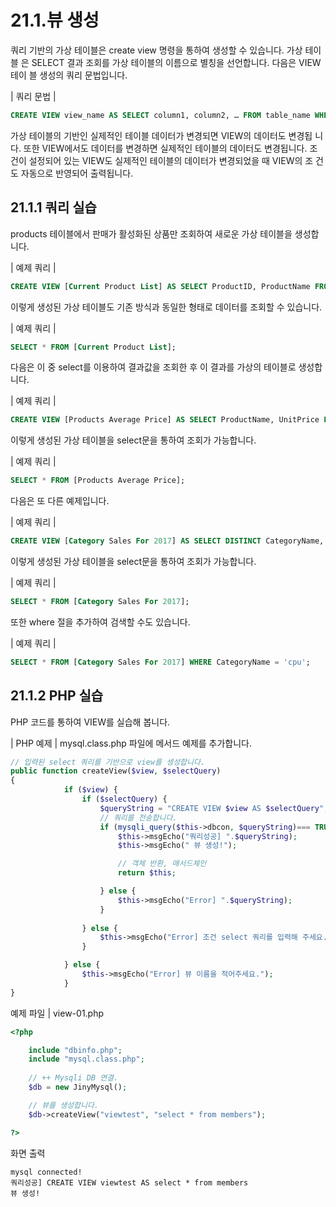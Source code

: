 # 21.1.뷰 생성 
쿼리 기반의 가상 테이블은 create view 명령을 통하여 생성할 수 있습니다. 가상 테이블 은 SELECT 결과 조회를 가상 테이블의 이름으로 별칭을 선언합니다. 다음은 VIEW 테이 블 생성의 쿼리 문법입니다.  

| 쿼리 문법 | 
```sql
CREATE VIEW view_name AS SELECT column1, column2, … FROM table_name WHERE condition; 
```

가상 테이블의 기반인 실제적인 테이블 데이터가 변경되면 VIEW의 데이터도 변경됩 니다. 또한 VIEW에서도 데이터를 변경하면 실제적인 테이블의 데이터도 변경됩니다. 
조건이 설정되어 있는 VIEW도 실제적인 테이블의 데이터가 변경되었을 때 VIEW의 조 건도 자동으로 반영되어 출력됩니다.  

## 21.1.1 쿼리 실습 
products 테이블에서 판매가 활성화된 상품만 조회하여 새로운 가상 테이블을 생성합니다.  

| 예제 쿼리 | 
```sql
CREATE VIEW [Current Product List] AS SELECT ProductID, ProductName FROM Products WHERE enable = ‘on’; 
```

이렇게 생성된 가상 테이블도 기존 방식과 동일한 형태로 데이터를 조회할 수 있습니다.  

| 예제 쿼리 | 
```sql
SELECT * FROM [Current Product List]; 
```

다음은 이 중 select를 이용하여 결과값을 조회한 후 이 결과를 가상의 테이블로 생성합니다.  

| 예제 쿼리 | 
```sql
CREATE VIEW [Products Average Price] AS SELECT ProductName, UnitPrice FROM Products WHERE UnitPrice > (SELECT AVG(UnitPrice) FROM Products); 
```

이렇게 생성된 가상 테이블을 select문을 통하여 조회가 가능합니다.  

| 예제 쿼리 | 
```sql
SELECT * FROM [Products Average Price]; 
```

다음은 또 다른 예제입니다. 

| 예제 쿼리 | 
```sql
CREATE VIEW [Category Sales For 2017] AS SELECT DISTINCT CategoryName, Sum(ProductSales) AS CategorySales FROM [Product Sales for 2017] GROUP BY CategoryName; 
```

이렇게 생성된 가상 테이블을 select문을 통하여 조회가 가능합니다.  

| 예제 쿼리 | 
```sql
SELECT * FROM [Category Sales For 2017]; 
```

또한 where 절을 추가하여 검색할 수도 있습니다. 

| 예제 쿼리 | 
```sql
SELECT * FROM [Category Sales For 2017] WHERE CategoryName = 'cpu'; 
```

## 21.1.2 PHP 실습 
PHP 코드를 통하여 VIEW를 실습해 봅니다.  

| PHP 예제 | 
mysql.class.php 파일에 메서드 예제를 추가합니다.  
```php
// 입력된 select 쿼리를 기반으로 view를 셍성합니다.
public function createView($view, $selectQuery)
{
            if ($view) {
                if ($selectQuery) {
                    $queryString = "CREATE VIEW $view AS $selectQuery";
                    // 쿼리를 전송합니다.
                    if (mysqli_query($this->dbcon, $queryString)=== TRUE) {
                        $this->msgEcho("쿼리성공] ".$queryString);
                        $this->msgEcho(" 뷰 생성!");

                        // 객체 반환, 매서드체인
                        return $this; 

                    } else {
                        $this->msgEcho("Error] ".$queryString);
                    }
                    
                } else {
                    $this->msgEcho("Error] 조건 select 쿼리를 입력해 주세요..");
                }

            } else {
                $this->msgEcho("Error] 뷰 이름을 적어주세요.");
            }
}

```

예제 파일 | view-01.php 
```php
<?php

	include "dbinfo.php";
	include "mysql.class.php";
 
	// ++ Mysqli DB 연결.
	$db = new JinyMysql();

	// 뷰를 생성합니다.
	$db->createView("viewtest", "select * from members");

?>

```

화면 출력 
```
mysql connected!
쿼리성공] CREATE VIEW viewtest AS select * from members
뷰 생성!

```